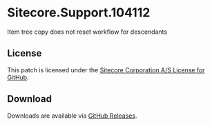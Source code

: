 # Sitecore.Support.104112
Item tree copy does not reset workflow for descendants

## License  
This patch is licensed under the [Sitecore Corporation A/S License for GitHub](https://github.com/sitecoresupport/Sitecore.Support.104112/blob/master/LICENSE).  

## Download  
Downloads are available via [GitHub Releases](https://github.com/sitecoresupport/Sitecore.Support.104112/releases).  
